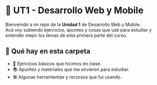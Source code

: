 # 📂 UT1 - Desarrollo Web y Mobile

Bienvenido a mi repo de la **Unidad 1** de Desarrollo Web y Mobile.  
Acá voy subiendo ejercicios, apuntes y cosas que usé para estudiar y entender mejor los temas de esta primera parte del curso.

## 📌 Qué hay en esta carpeta

- 📝 Ejercicios básicos que hicimos en clase.  
- 📚 Apuntes y materiales que me sirvieron para estudiar.  
- 🛠️ Algunas herramientas y recursos que fui usando.

